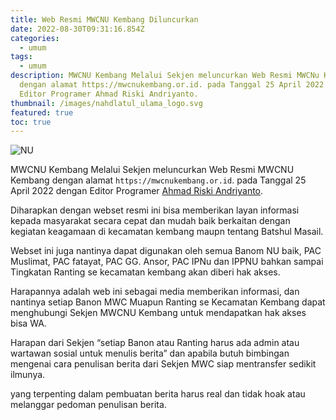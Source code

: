 ```yaml
---
title: Web Resmi MWCNU Kembang Diluncurkan
date: 2022-08-30T09:31:16.854Z
categories:
  - umum
tags:
  - umum
description: MWCNU Kembang Melalui Sekjen meluncurkan Web Resmi MWCNu Kembang
  dengan alamat https://mwcnukembang.or.id. pada Tanggal 25 April 2022 dengan
  Editor Programer Ahmad Riski Andriyanto.
thumbnail: /images/nahdlatul_ulama_logo.svg
featured: true
toc: true
---
```

![NU](/images/nahdlatul_ulama_logo.svg "NU")

<!--StartFragment-->

MWCNU Kembang Melalui Sekjen meluncurkan Web Resmi MWCNU Kembang dengan alamat `https://mwcnukembang.or.id`. pada Tanggal 25 April 2022 dengan Editor Programer [Ahmad Riski Andriyanto](https://github.com/andrizan).

Diharapkan dengan webset resmi ini bisa memberikan layan informasi kepada masyarakat secara cepat dan mudah baik berkaitan dengan kegiatan keagamaan di kecamatan kembang maupn tentang Batshul Masail.

Webset ini juga nantinya dapat digunakan oleh semua Banom NU baik, PAC Muslimat, PAC fatayat, PAC GG. Ansor, PAC IPNu dan IPPNU bahkan sampai Tingkatan Ranting se kecamatan kembang akan diberi hak akses.

Harapannya adalah web ini sebagai media memberikan informasi, dan nantinya setiap Banon MWC Muapun Ranting se Kecamatan Kembang dapat menghubungi Sekjen MWCNU Kembang untuk mendapatkan hak akses bisa WA.

Harapan dari Sekjen “setiap Banon atau Ranting harus ada admin atau wartawan sosial untuk menulis berita” dan apabila butuh bimbingan mengenai cara penulisan berita dari Sekjen MWC siap mentransfer sedikit ilmunya.

yang terpenting dalam pembuatan berita harus real dan tidak hoak atau melanggar pedoman penulisan berita.

<!--EndFragment-->